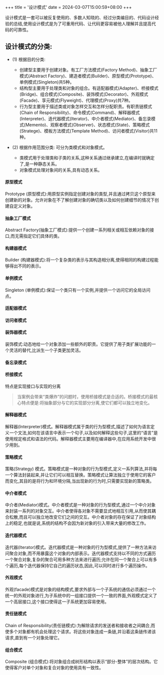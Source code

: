 +++
title = '设计模式'
date = 2024-03-07T15:00:59+08:00
+++

设计模式是一套可以被反复使用的、多数人知晓的、经过分类编目的、代码设计经验的总结,使用设计模式是为了可重用代码、让代码更容易被他人理解并且提高代码的可靠性。

## 设计模式的分类:
- (1) 根据目的分类:
    * 创建型主要用于创建对象。有工厂方法模式(Factory Method)、抽象工厂模式(Abstract Factory)、建造者模式(Builder)、原型模式(Prototype)、单例模式(Singleton)共5种。
    * 结构型主要用于处理类和对象的组合。有适配器模式(Adapter)、桥接模式(Bridge)、组合模式(Composite)、装饰模式(Decorator)、外观模式(Facade)、享元模式(Flyweight)、代理模式(Proxy)共7种。
    * 行为型主要用于描述类或对象怎样交互和怎样分配职责。有职责链模式(Chain of Responsibility)、命令模式(Command)、解释器模式(Interpreter)、迭代器模式(Iterator)、中介者模式(Mediator)、备忘录模式(Memento)、观察者模式(Observer)、状态模式(State)、策略模式(Stratege)、模板方法模式(Template Method)、访问者模式(Visitor)共11种。

- (2) 根据作用范围分类:
    可分为类模式和对象模式。
    * 类模式用于处理类和子类的关系,这种关系通过继承建立,在编译时就确定了,是一种静态关系。
    * 对象模式处理对象间的关系,具有动态关系。

#### 原型模式
Prototype (原型模式):用原型实例指定创建对象的类型,并且通过拷贝这个原型来创建新的对象。允许对象在不了解创建对象的确切类以及如何创建细节的情况下创建自定义对象。

#### 抽象工厂模式
Abstract Factory(抽象工厂模式):提供一个创建一系列相关或相互依赖对象的接口,而无需指定它们具体的类。


#### 构建器模式
Builder (构建器模式):将一个复杂类的表示与其构造相分离,使得相同的构建过程能够得出不同的表示。

#### 单例模式
Singleton (单例模式):保证一个类只有一个实例,并提供一个访问它的全局访问点。

#### 适配器模式

#### 访问者模式

#### 装饰器模式
装饰模式:动态地给一个对象添加一些额外的职责。它提供了用子类扩展功能的一个灵活的替代,比派生一个子类更加灵活。

#### 备忘录模式

#### 桥接模式
特点是实现接口与实现的分离
> 当案例会带来“类爆炸”的问题时，使用桥接模式是合适的。桥接模式的最核心特点便是:将抽象部分与它的实现部分分离,使它们都可以独立地变化。

#### 解释器模式
解释器(Interpreter)模式。解释器模式属于类的行为型模式,描述了如何为语言定义一个文法,如何在该语言中表示一个句子,以及如何解释这些句子,这里的“语言”是使用规定格式和语法的代码。解释器模式主要用在编译器中,在应用系统开发中很少用到。

#### 策略模式
策略(Strategy) 模式。策略模式是一种对象的行为型模式,定义一系列算法,并将每一个算法封装起来,并让它们可以相互替换。策略模式让算法独立于使用它的客户而变化,其目的是将行为和环境分隔,当出现新的行为时,只需要实现新的策略类。

#### 中介者模式
中介者(Mediator)模式。中介者模式是一种对象的行为型模式,通过一个中介对象来封装一系列的对象交互。中介者使得各对象不需要显式地相互引用,从而使其耦合松散,而且可以独立地改变它们之间的交互。中介者对象的存在保证了对象结构上的稳定,也就是说,系统的结构不会因为新对象的引入带来大量的修改工作。

#### 迭代器模式
迭代器(Iterator)模式。迭代器模式是一种对象的行为型模式,提供了一种方法来访问聚合对象,而不用暴露这个对象的内部表示。迭代器模式支持以不同的方式遍历一个聚合对象,复杂的聚合可用多种方法来进行遍历;允许在同一个聚合上可以有多个遍历,每个迭代器保持它自己的遍历状态,因此,可以同时进行多个遍历操作。

#### 外观模式
外观(facade)模式是对象的结构模式,要求外部与一个子系统的通信必须通过一个统一的外观对象进行,为子系统中的一组接口提供一个一致的界面,外观模式定义了一个高层接口,这个接口使得这一子系统更加容易使用。

#### 责任链模式
Chain of Responsibility(责任链模式):为解除请求的发送者和接收者之间耦合,而使多个对象都有机会处理这个请求。将这些对象连成一条链,并沿着这条链传递该请求,直到有一个对象处理它。

#### 组合模式
Composite (组合模式):将对象组合成树形结构以表示“部分-整体”的层次结构。它使得客户对单个对象和复合对象的使用具有一致性。

